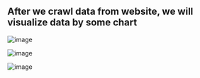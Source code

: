 ## After we crawl data from website, we will visualize data by some chart 
![image](https://github.com/user-attachments/assets/fb08240d-4ecc-4c5f-ac28-6c0e3de441a7)

![image](https://github.com/user-attachments/assets/cf566cbe-1454-49ec-b793-1d59df113530)

![image](https://github.com/user-attachments/assets/8540d15d-63a0-483d-9767-55c56330b6ea)
